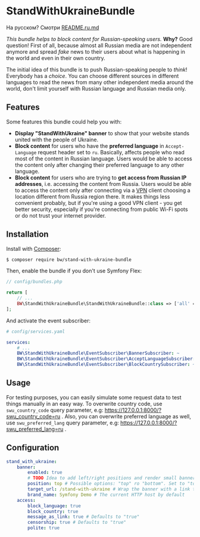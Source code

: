 # StandWithUkraineBundle

На русском? Смотри [README.ru.md](README.ru.md)

*This bundle helps to block content for Russian-speaking users.* **Why?** Good question!
First of all, because almost all Russian media are not independent anymore and spread
*fake* news to their users about what is happening in the world and even in their own country.

The initial idea of this bundle is to push Russian-speaking people to *think*!
Everybody has a *choice*. You can choose different sources in different languages
to read the news from many other independent media around the world, don't limit
yourself with Russian language and Russian media only.

## Features

Some features this bundle could help you with:

- **Display "StandWithUkraine" banner** to show that your website stands united with the people
  of Ukraine.
- **Block content** for users who have the **preferred language** in `Accept-Language` request
  header set to `ru`. Basically, affects people who read most of the content in Russian language.
  Users would be able to access the content only after changing their preferred language to
  any other language.
- **Block content** for users who are trying to **get access from Russian IP addresses**, i.e.
  accessing the content from Russia. Users would be able to access the content only after
  connecting via a [VPN](https://en.wikipedia.org/wiki/Virtual_private_network) client
  choosing a location different from Russia region there. It makes things less convenient
  probably, but if you're using a good VPN client - you get better security, especially if
  you're connecting from public Wi-Fi spots or do not trust your internet provider.

## Installation

Install with [Composer](https://getcomposer.org/):

```bash
$ composer require bw/stand-with-ukraine-bundle
```

Then, enable the bundle if you don't use Symfony Flex:

```php
// config/bundles.php

return [
    // ...
    BW\StandWithUkraineBundle\StandWithUkraineBundle::class => ['all' => true],
];
```

And activate the event subscriber:

```yaml
# config/services.yaml

services:
    # ...
    BW\StandWithUkraineBundle\EventSubscriber\BannerSubscriber: ~
    BW\StandWithUkraineBundle\EventSubscriber\AcceptLanguageSubscriber: ~
    BW\StandWithUkraineBundle\EventSubscriber\BlockCountrySubscriber: ~
```

## Usage

For testing purposes, you can easily simulate some request data to test things manually in
an easy way. To overwrite country code, use `swu_country_code` query parameter, e.g:
https://127.0.0.1:8000/?swu_country_code=ru . Also, you can overwrite preferred language
as well, use `swu_preferred_lang` query parameter, e.g: https://127.0.0.1:8000/?swu_preferred_lang=ru .

## Configuration

```yaml
stand_with_ukraine:
    banner:
        enabled: true
        # TODO Idea to add left/right positions and render small banner there
        position: top # Possible options: "top" ro "bottom". Set to "top" by default  
        target_url: /stand-with-ukraine # Wrap the banner with a link to the given URL
        brand_name: Symfony Demo # The current HTTP host by default
    access:
        block_language: true
        block_country: true
        message_as_link: true # Defaults to "true"
        censorship: true # Defaults to "true"
        polite: true
```
